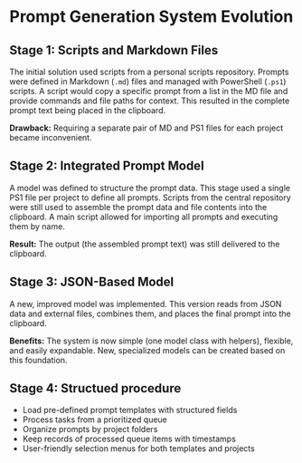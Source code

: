 # Prompt Generation System Evolution

## Stage 1: Scripts and Markdown Files

The initial solution used scripts from a personal scripts repository. Prompts were defined in Markdown (`.md`) files and managed with PowerShell (`.ps1`) scripts. A script would copy a specific prompt from a list in the MD file and provide commands and file paths for context. This resulted in the complete prompt text being placed in the clipboard.

**Drawback:** Requiring a separate pair of MD and PS1 files for each project became inconvenient.

## Stage 2: Integrated Prompt Model

A model was defined to structure the prompt data. This stage used a single PS1 file per project to define all prompts. Scripts from the central repository were still used to assemble the prompt data and file contents into the clipboard. A main script allowed for importing all prompts and executing them by name.

**Result:** The output (the assembled prompt text) was still delivered to the clipboard.

## Stage 3: JSON-Based Model

A new, improved model was implemented. This version reads from JSON data and external files, combines them, and places the final prompt into the clipboard.

**Benefits:** The system is now simple (one model class with helpers), flexible, and easily expandable. New, specialized models can be created based on this foundation.

## Stage 4: Structued procedure

- Load pre-defined prompt templates with structured fields
- Process tasks from a prioritized queue
- Organize prompts by project folders
- Keep records of processed queue items with timestamps
- User-friendly selection menus for both templates and projects